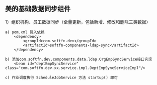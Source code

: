 美的基础数据同步组件
-----------------

1）组织机构、员工数据同步（全量更新，包括新增、修改和删除三类数据）
    
    a) pom.xml 引入依赖
        <dependency>
            <groupId>com.softfn.dev</groupId>
            <artifactId>softfn-components-ldap-sync</artifactId>
        </dependency>
    
    b) 添加com.softfn.dev.components.data.ldap.OrgEmpSyncService接口实现
        <bean id="deptEmpSyncService" class="com.softfn.dev.xx.service.impl.DeptEmpSyncServiceImpl"/>
    
    c) 作业调度执行 ScheduleJobService 方法 startup() 即可
        
    